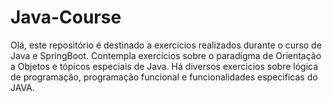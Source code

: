 # Java-Course
Olá, este repositório é destinado a exercícios realizados durante o curso de Java e SpringBoot. Contempla exercícios 
sobre o paradigma de Orientação a Objetos e tópicos especiais de Java. Há diversos exercicios sobre lógica de 
programação, programação funcional e funcionalidades especificas do JAVA.
